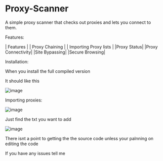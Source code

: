 # Proxy-Scanner
A simple proxy scanner that checks out proxies and lets you connect to them.

Features:

| Features  | 
| Proxy Chaining  |
| Importing Proxy lists  | 
|Proxy Status|
|Proxy Connectivity|
|Site Bypassing|
|Secure Browsing|

Installation:

When you install the full compiled version

It should like this

![image](https://github.com/user-attachments/assets/808bf511-0cc3-4f97-bad7-79ab87462e12)

Importing proxies:

![image](https://github.com/user-attachments/assets/f591a9df-1c54-48a3-a057-338d48ea6881)

Just find the txt you want to add

![image](https://github.com/user-attachments/assets/c803079c-5fd2-4b98-9990-d16448e80314)

There isnt a point to getting the the source code unless your palnning on editing the code

If you have any issues tell me 
